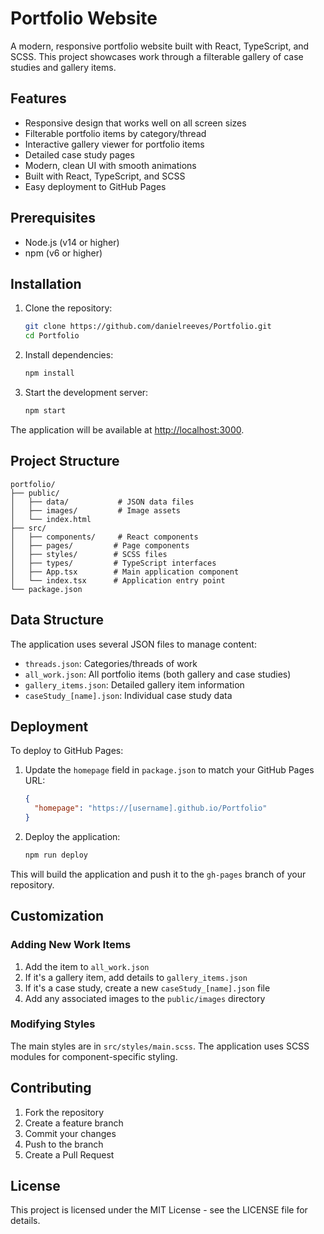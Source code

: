 # Portfolio Website

A modern, responsive portfolio website built with React, TypeScript, and SCSS. This project showcases work through a filterable gallery of case studies and gallery items.

## Features

- Responsive design that works well on all screen sizes
- Filterable portfolio items by category/thread
- Interactive gallery viewer for portfolio items
- Detailed case study pages
- Modern, clean UI with smooth animations
- Built with React, TypeScript, and SCSS
- Easy deployment to GitHub Pages

## Prerequisites

- Node.js (v14 or higher)
- npm (v6 or higher)

## Installation

1. Clone the repository:
   ```bash
   git clone https://github.com/danielreeves/Portfolio.git
   cd Portfolio
   ```

2. Install dependencies:
   ```bash
   npm install
   ```

3. Start the development server:
   ```bash
   npm start
   ```

The application will be available at [http://localhost:3000](http://localhost:3000).

## Project Structure

```
portfolio/
├── public/
│   ├── data/           # JSON data files
│   ├── images/         # Image assets
│   └── index.html
├── src/
│   ├── components/     # React components
│   ├── pages/         # Page components
│   ├── styles/        # SCSS files
│   ├── types/         # TypeScript interfaces
│   ├── App.tsx        # Main application component
│   └── index.tsx      # Application entry point
└── package.json
```

## Data Structure

The application uses several JSON files to manage content:

- `threads.json`: Categories/threads of work
- `all_work.json`: All portfolio items (both gallery and case studies)
- `gallery_items.json`: Detailed gallery item information
- `caseStudy_[name].json`: Individual case study data

## Deployment

To deploy to GitHub Pages:

1. Update the `homepage` field in `package.json` to match your GitHub Pages URL:
   ```json
   {
     "homepage": "https://[username].github.io/Portfolio"
   }
   ```

2. Deploy the application:
   ```bash
   npm run deploy
   ```

This will build the application and push it to the `gh-pages` branch of your repository.

## Customization

### Adding New Work Items

1. Add the item to `all_work.json`
2. If it's a gallery item, add details to `gallery_items.json`
3. If it's a case study, create a new `caseStudy_[name].json` file
4. Add any associated images to the `public/images` directory

### Modifying Styles

The main styles are in `src/styles/main.scss`. The application uses SCSS modules for component-specific styling.

## Contributing

1. Fork the repository
2. Create a feature branch
3. Commit your changes
4. Push to the branch
5. Create a Pull Request

## License

This project is licensed under the MIT License - see the LICENSE file for details.
